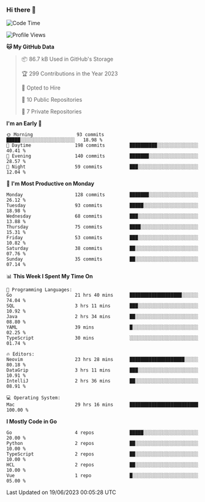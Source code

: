 ### Hi there 👋
<!--![visitors](https://visitor-badge.glitch.me/badge?page_id=d0zingcat)-->
<!--
**d0zingcat/d0zingcat** is a ✨ _special_ ✨ repository because its `README.md` (this file) appears on your GitHub profile.

Here are some ideas to get you started:

- 🔭 I’m currently working on ...
- 🌱 I’m currently learning ...
- 👯 I’m looking to collaborate on ...
- 🤔 I’m looking for help with ...
- 💬 Ask me about ...
- 📫 How to reach me: ...
- 😄 Pronouns: ...
- ⚡ Fun fact: ...
-->
<!--START_SECTION:waka-->
![Code Time](http://img.shields.io/badge/Code%20Time-2%2C749%20hrs%203%20mins-blue)

![Profile Views](http://img.shields.io/badge/Profile%20Views-6-blue)

**🐱 My GitHub Data** 

> 📦 86.7 kB Used in GitHub's Storage 
 > 
> 🏆 299 Contributions in the Year 2023
 > 
> 💼 Opted to Hire
 > 
> 📜 10 Public Repositories 
 > 
> 🔑 7 Private Repositories 
 > 
**I'm an Early 🐤** 

```text
🌞 Morning                93 commits          █████░░░░░░░░░░░░░░░░░░░░   18.98 % 
🌆 Daytime                198 commits         ██████████░░░░░░░░░░░░░░░   40.41 % 
🌃 Evening                140 commits         ███████░░░░░░░░░░░░░░░░░░   28.57 % 
🌙 Night                  59 commits          ███░░░░░░░░░░░░░░░░░░░░░░   12.04 % 
```
📅 **I'm Most Productive on Monday** 

```text
Monday                   128 commits         ███████░░░░░░░░░░░░░░░░░░   26.12 % 
Tuesday                  93 commits          █████░░░░░░░░░░░░░░░░░░░░   18.98 % 
Wednesday                68 commits          ███░░░░░░░░░░░░░░░░░░░░░░   13.88 % 
Thursday                 75 commits          ████░░░░░░░░░░░░░░░░░░░░░   15.31 % 
Friday                   53 commits          ███░░░░░░░░░░░░░░░░░░░░░░   10.82 % 
Saturday                 38 commits          ██░░░░░░░░░░░░░░░░░░░░░░░   07.76 % 
Sunday                   35 commits          ██░░░░░░░░░░░░░░░░░░░░░░░   07.14 % 
```


📊 **This Week I Spent My Time On** 

```text
💬 Programming Languages: 
Go                       21 hrs 40 mins      ███████████████████░░░░░░   74.04 % 
SQL                      3 hrs 11 mins       ███░░░░░░░░░░░░░░░░░░░░░░   10.92 % 
Java                     2 hrs 34 mins       ██░░░░░░░░░░░░░░░░░░░░░░░   08.80 % 
YAML                     39 mins             █░░░░░░░░░░░░░░░░░░░░░░░░   02.25 % 
TypeScript               30 mins             ░░░░░░░░░░░░░░░░░░░░░░░░░   01.74 % 

🔥 Editors: 
Neovim                   23 hrs 28 mins      ████████████████████░░░░░   80.18 % 
DataGrip                 3 hrs 11 mins       ███░░░░░░░░░░░░░░░░░░░░░░   10.91 % 
IntelliJ                 2 hrs 36 mins       ██░░░░░░░░░░░░░░░░░░░░░░░   08.91 % 

💻 Operating System: 
Mac                      29 hrs 16 mins      █████████████████████████   100.00 % 
```

**I Mostly Code in Go** 

```text
Go                       4 repos             █████░░░░░░░░░░░░░░░░░░░░   20.00 % 
Python                   2 repos             ██░░░░░░░░░░░░░░░░░░░░░░░   10.00 % 
TypeScript               2 repos             ██░░░░░░░░░░░░░░░░░░░░░░░   10.00 % 
HCL                      2 repos             ██░░░░░░░░░░░░░░░░░░░░░░░   10.00 % 
Vue                      1 repo              █░░░░░░░░░░░░░░░░░░░░░░░░   05.00 % 
```




 Last Updated on 19/06/2023 00:05:28 UTC
<!--END_SECTION:waka-->

